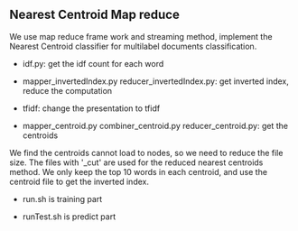 ## Nearest Centroid Map reduce

We use map reduce frame work and streaming method, implement the 
Nearest Centroid classifier for multilabel documents classification.
- idf.py: get the idf count for each word

- mapper_invertedIndex.py reducer_invertedIndex.py: get inverted index, reduce the computation

- tfidf: change the presentation to tfidf

- mapper_centroid.py combiner_centroid.py reducer_centroid.py: get the centroids

We find the centroids cannot load to nodes, so we need to reduce
the file size. The files with '_cut' are used for the reduced nearest
centroids method. We only keep the top 10 words in each centroid,
and use the centroid file to get the inverted index.

- run.sh is training part

- runTest.sh is predict part
